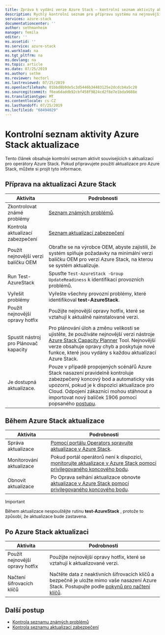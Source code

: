 ```yaml
---
title: Zpráva k vydání verze Azure Stack – kontrolní seznam aktivity aktualizace | Microsoft Docs
description: Rychlý kontrolní seznam pro přípravu systému na nejnovější aktualizaci Azure Stack.
services: azure-stack
documentationcenter: ''
author: sethmanheim
manager: femila
editor: ''
ms.assetid: ''
ms.service: azure-stack
ms.workload: na
ms.tgt_pltfrm: na
ms.devlang: na
ms.topic: article
ms.date: 07/25/2019
ms.author: sethm
ms.reviewer: hectorl
ms.lastreviewed: 07/25/2019
ms.openlocfilehash: 01bbd8b9de5c3d5446b34483125e2dcdcb4a5c20
ms.sourcegitcommit: f6ea6daddb92cbf458f9824cd2f8e7e1bda9688e
ms.translationtype: MT
ms.contentlocale: cs-CZ
ms.lasthandoff: 07/25/2019
ms.locfileid: "68494029"
---
```

# <a name="azure-stack-update-activity-checklist"></a>Kontrolní seznam aktivity Azure Stack aktualizace

Tento článek obsahuje kontrolní seznam aktivit souvisejících s aktualizací pro operátory Azure Stack. Pokud připravujete použití aktualizace pro Azure Stack, můžete si projít tyto informace.

## <a name="prepare-for-azure-stack-update"></a>Příprava na aktualizaci Azure Stack

| Aktivita                     | Podrobnosti                                                   |
|------------------------------|-----------------------------------------------------------|
| Zkontrolovat známé problémy     | [Seznam známých problémů](azure-stack-release-notes-known-issues-1906.md).                |
| Kontrola aktualizací zabezpečení | [Seznam aktualizací zabezpečení](azure-stack-release-notes-security-updates-1906.md)      |
| Použít nejnovější verzi balíčku OEM | Obraťte se na výrobce OEM, abyste zajistili, že systém splňuje požadavky na minimální verzi balíčku OEM pro verzi Azure Stack, na kterou se systém aktualizuje. |
| Run Test-AzureStack     | Spusťte `Test-AzureStack -Group UpdateReadiness` k identifikaci provozních problémů.      |
| Vyřešit problémy          | Vyřešte všechny provozní problémy, které identifikoval **test-AzureStack**.                |
| Použít nejnovější opravy hotfix   | Použijte nejnovější opravy hotfix, které se vztahují k aktuálně nainstalované verzi.         |
| Spustit nástroj pro Plánovač kapacity   | Pro plánování úloh a změnu velikosti se ujistěte, že používáte nejnovější verzi nástroje [Azure Stack Capacity Planner](https://aka.ms/azstackcapacityplanner) Tool. Nejnovější verze obsahuje opravy chyb a poskytuje nové funkce, které jsou vydány s každou aktualizací Azure Stack. |
| Je dostupná aktualizace.        | Pouze v případě propojených scénářů Azure Stack nasazení pravidelně kontroluje zabezpečený koncový bod a automaticky vás upozorní, pokud je k dispozici aktualizace pro Cloud. Odpojení zákazníci mohou stáhnout a importovat nový balíček 1906 pomocí popsaného [postupu](azure-stack-apply-updates.md). |


## <a name="during-azure-stack-update"></a>Během Azure Stack aktualizace

| Aktivita              | Podrobnosti                                                                          |
|-----------------------|----------------------------------------------------------------------------------|
| Správa aktualizace         | [Pomocí portálu Operators spravujte aktualizace v Azure Stack](azure-stack-updates.md). |
| Monitorování aktualizace        | Pokud portál operátorů není k dispozici, [monitorujte aktualizace v Azure Stack pomocí privilegovaného koncového bodu](azure-stack-monitor-update.md). |
| Obnovit aktualizace            | Po Oprava selhání aktualizace obnovte [aktualizace v Azure Stack pomocí privilegovaného koncového bodu](azure-stack-monitor-update.md). |

> [!IMPORTANT]  
> Během aktualizace nespouštějte rutinu **test-AzureStack** , protože to způsobí, že aktualizace bude zastavena.

## <a name="after-azure-stack-update"></a>Po Azure Stack aktualizaci

| Aktivita              | Podrobnosti                                                                          |
|-----------------------|----------------------------------------------------------------------------------|
| Použít nejnovější opravy hotfix | Použijte nejnovější opravy hotfix, které se vztahují k aktualizované verzi.                          |
| Načtení šifrovacích klíčů | Načtěte data z neaktivních šifrovacích klíčů a bezpečně je uložte mimo vaše nasazení Azure Stack. Postupujte podle [pokynů pro načtení klíčů](azure-stack-security-bitlocker.md). |

## <a name="next-steps"></a>Další postup

- [Kontrola seznamu známých problémů](azure-stack-release-notes-known-issues-1907.md)
- [Kontrola seznamu aktualizací zabezpečení](azure-stack-release-notes-security-updates-1907.md)
